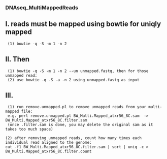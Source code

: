 ### DNAseq_MultiMappedReads
## I. reads must be mapped using bowtie for uniqly mapped 
     (1) bowtie -q -S -m 1 -n 2

## II. Then
     (1) bowtie -q -S -m 1 -n 2 --un unmapped.fastq, then for those unmapped read: 
     (2) use bowtie -q -S -a -n 2 using unmapped.fastq as input

## III. 
     (1) run remove.unmapped.pl to remove unmapped reads from your multi-mapped file:
     e.g. perl remove.unmapped.pl BW_Multi.Mapped_atxr56_8C.sam  -> BW_Multi.Mapped_atxr56_8C.filter.sam 
     (once .filter.sam is done, you may delete the original sam as it takes too much space)
    
    (2) after removing unmapped reads, count how many times each individual read aligned to the genome: 
    cut -f1 BW_Multi.Mapped_atxr56_8C.filter.sam | sort | uniq -c > BW_Multi.Mapped_atxr56_8C.filter.count
    
    
